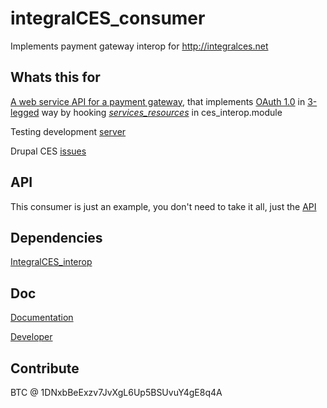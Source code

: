 integralCES_consumer
====================

Implements payment gateway interop for http://integralces.net

Whats this for
----------------------------------
[A web service API for a payment gateway](https://wiki.enredaos.net/images/2/21/IntegralcesGeneric.png), that implements [OAuth 1.0](https://wiki.enredaos.net/index.php?title=File:Oauth-drupal.jpg) in [3-legged](https://wiki.enredaos.net/images/thumb/c/c2/OAuth_Process.jpg/800px-OAuth_Process.jpg) way by hooking [*services_resources*](http://drupalcontrib.org/api/drupal/contributions!services!services.services.api.php/function/hook_services_resources/6) in ces_interop.module


Testing development [server](http://cicicdev.enredaos.net/cesinterop)

Drupal CES [issues](https://drupal.org/project/issues/1367140)

API
-------------
This consumer is just an example, you don't need to take it all, just the [API](https://github.com/aleph1888/integralCES_consumer/tree/master/includes/icesSDKv0)

Dependencies
---------------
[IntegralCES_interop](https://github.com/aleph1888/integralCES_interop)

Doc
---------------
[Documentation](https://wiki.enredaos.net/index.php?title=COOPFUND-DEV#integralCES_interop)

[Developer](http://www.integralces.net/doc/developer)

Contribute
--------------
BTC @ 1DNxbBeExzv7JvXgL6Up5BSUvuY4gE8q4A
